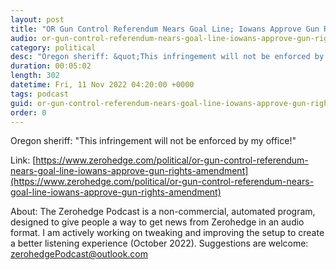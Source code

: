 ```yaml
---
layout: post
title: "OR Gun Control Referendum Nears Goal Line; Iowans Approve Gun Rights Amendment"
audio: or-gun-control-referendum-nears-goal-line-iowans-approve-gun-rights-amendment-0
category: political
desc: "Oregon sheriff: &quot;This infringement will not be enforced by my office!&quot;"
duration: 00:05:02
length: 302
datetime: Fri, 11 Nov 2022 04:20:00 +0000
tags: podcast
guid: or-gun-control-referendum-nears-goal-line-iowans-approve-gun-rights-amendment-0
order: 0
---
```

Oregon sheriff: &quot;This infringement will not be enforced by my office!&quot;

Link: [https://www.zerohedge.com/political/or-gun-control-referendum-nears-goal-line-iowans-approve-gun-rights-amendment](https://www.zerohedge.com/political/or-gun-control-referendum-nears-goal-line-iowans-approve-gun-rights-amendment)

About: The Zerohedge Podcast is a non-commercial, automated program, designed to give people a way to get news from Zerohedge in an audio format.  I am actively working on tweaking and improving the setup to create a better listening experience (October 2022).  Suggestions are welcome: [zerohedgePodcast@outlook.com](mailto:zerohedgePodcast@outlook.com)